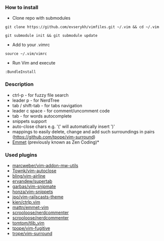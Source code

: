 ### How to install ###

* Clone repo with submodules

```
git clone https://github.com/evserykh/vimfiles.git ~/.vim && cd ~/.vim
```

```
git submodule init && git submodule update
```

* Add to your .vimrc

```
source ~/.vim/vimrc
```

* Run Vim and execute

```
:BundleInstall
```

### Description ##
* ctrl-p - for fuzzy file search
* leader p - for NerdTree
* tab / shift-tab - for tabs navigation
* leader c space - for comment/uncomment code
* tab - for words autocomplete
* snippets support
* auto-close chars e.g. '(' will automatically insert ')'
* mappings to easily delete, change and add such surroundings in pairs (https://github.com/tpope/vim-surround)
* [Emmet](http://docs.emmet.io/) (previously known as Zen Coding)* 

### Used plugins ###
* [marcweber/vim-addon-mw-utils](https://github.com/marcweber/vim-addon-mw-utils)
* [Townk/vim-autoclose](https://github.com/Townk/vim-autoclose)
* [bling/vim-airline](https://github.com/bling/vim-airline)
* [ervandew/supertab](https://github.com/ervandew/supertab)
* [garbas/vim-snipmate](https://github.com/garbas/vim-snipmate)
* [honza/vim-snippets](https://github.com/honza/vim-snippets)
* [jpo/vim-railscasts-theme](https://github.com/jpo/vim-railscasts-theme)
* [kien/ctrlp.vim](https://github.com/kien/ctrlp.vim)
* [mattn/emmet-vim](https://github.com/mattn/emmet-vim)
* [scrooloose/nerdcommenter](https://github.com/scrooloose/nerdcommenter)
* [scrooloose/nerdcommenter](https://github.com/scrooloose/nerdcommenter)
* [tomtom/tlib_vim](https://github.com/tomtom/tlib_vim)
* [tpope/vim-fugitive](https://github.com/tpope/vim-fugitive)
* [trope/vim-surround](https://github.com/tpope/vim-surround)
